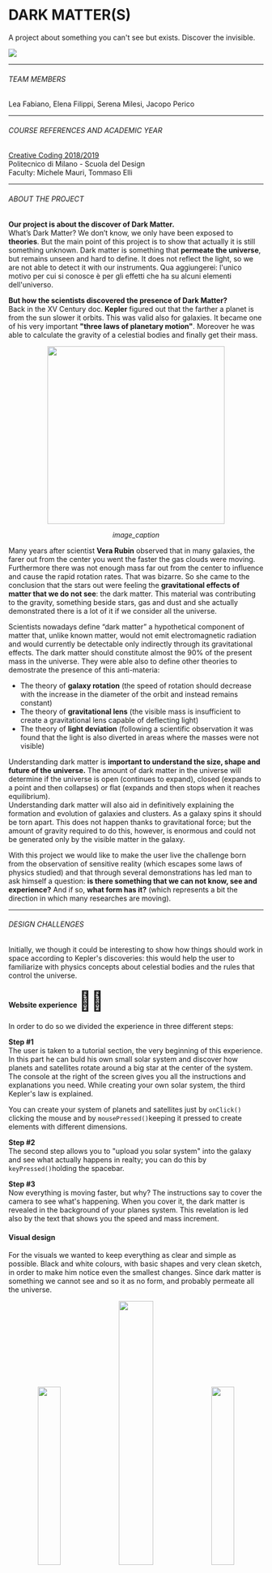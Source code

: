 # DARK MATTER(S)

A project about something you can't see but exists. Discover the invisible.


<img src="images/Sfondo%20stellato.png"/>

---
###### TEAM MEMBERS

Lea Fabiano, Elena Filippi, Serena Milesi, Jacopo Perico

---
###### COURSE REFERENCES AND ACADEMIC YEAR

[Creative Coding 2018/2019](https://drawwithcode.github.io/2018/)<br>
Politecnico di Milano - Scuola del Design<br>
Faculty: Michele Mauri, Tommaso Elli

---
###### ABOUT THE PROJECT

**Our project is about the discover of Dark Matter.** <br>
What’s Dark Matter? We don’t know, we only have been exposed to **theories**. But the main point of this project is to show that actually it is still something unknown. Dark matter is something that **permeate the universe**, but remains unseen and hard to define. It does not reflect the light, so we are not able to detect it with our instruments. Qua aggiungerei: l'unico motivo per cui si conosce è per gli effetti che ha su alcuni elementi dell'universo.

**But how the scientists discovered the presence of Dark Matter?**<br>
Back in the XV Century doc. **Kepler** figured out that the farther a planet is from the sun slower it orbits. This was valid also for galaxies. It became one of his very important **"three laws of planetary motion"**. Moreover he was able to calculate the gravity of a celestial bodies and finally get their mass.

<p align="center"> <img src="images/Kepler's%20third%20law.gif" style="height:350px"></p>
<p align="center">
    <em style="font-size:10pt">image_caption</em>
</p>


Many years after scientist **Vera Rubin** observed that in many galaxies, the farer out from the center you went the faster the gas clouds were moving. Furthermore there was not enough mass far out from the center to influence and cause the rapid rotation rates. That was bizarre. So she came to the conclusion that the stars out were feeling the **gravitational effects of matter that we do not see**: the dark matter. This material was contributing to the gravity, something beside stars, gas and dust and she actually demonstrated there is a lot of it if we consider all the universe.

Scientists nowadays define “dark matter” a hypothetical component of matter that, unlike known matter, would not emit electromagnetic radiation and would currently be detectable only indirectly through its gravitational effects. The dark matter should constitute almost the 90% of the present mass in the universe. They were able also to define other theories to demostrate the presence of this anti-materia:

- The theory of **galaxy rotation** (the speed of rotation should decrease with the increase in the diameter of the orbit and instead remains constant)
- The theory of **gravitational lens** (the visible mass is insufficient to create a gravitational lens capable of deflecting light)
- The theory of **light deviation** (following a scientific observation it was found that the light is also diverted in areas where the masses were not visible)

Understanding dark matter is **important to understand the size, shape and future of the universe.** The amount of dark matter in the universe will determine if the universe is open (continues to expand), closed (expands to a point and then collapses) or flat (expands and then stops when it reaches equilibrium).<br>
Understanding dark matter will also aid in definitively explaining the formation and evolution of galaxies and clusters. As a galaxy spins it should be torn apart. This does not happen thanks to gravitational force; but the amount of gravity required to do this, however, is enormous and could not be generated only by the visible matter in the galaxy.

With this project we would like to make the user live the challenge born from the observation of sensitive reality (which escapes some laws of physics studied) and that through several demonstrations has led man to ask himself a question: **is there something that we can not know, see and experience?** And if so, **what form has it?** (which represents a bit the direction in which many researches are moving).

---
###### DESIGN CHALLENGES

Initially, we though it could be interesting to show how things should work in space according to Kepler's discoveries: this would help the user to familiarize with physics concepts about celestial bodies and the rules that control the universe.

#### Website experience <span style="font-size:28pt">💅🏼</span>

In order to do so we divided the experience in three different steps:

**Step #1**<br>
The user is taken to a tutorial section, the very beginning of this experience. In this part he can buld his own small solar system and discover how planets and satellites rotate around a big star at the center of the system. The console at the right of the screen gives you all the instructions and explanations you need. While creating your own solar system, the third Kepler's law is explained.

You can create your system of planets and satellites just by ```onClick()``` clicking the mouse and by ```mousePressed()```keeping it pressed to create elements with different dimensions.

**Step #2**<br>
The second step allows you to "upload you solar system" into the galaxy and see what actually happens in realty; you can do this by ```keyPressed()```holding the spacebar.

**Step #3**<br>
Now everything is moving faster, but why? The instructions say to cover the camera to see what's happening. When you cover it, the dark matter is revealed in the background of your planes system. This revelation is led also by the text that shows you the speed and mass increment.

#### Visual design

For the visuals we wanted to keep everything as clear and simple as possible. Black and white colours, with basic shapes and very clean sketch, in order to make him notice even the smallest changes. Since dark matter is something we cannot see and so it as no form, and probably permeate all the universe.

<div align="center">
    <img src="images/StaticDarkMatter_1.jpg" width="30%">
    <img src="images/StaticDarkMatter_3.jpg" width="36.5%">
    <img src="images/StaticDarkMatter_2.jpg" width="30%">
</div>
<p align="center">
    <em style="font-size:10pt">Different visualizations on how the scientists represent the dark matter</em>
</p>

Looking at different images the scientist use to represent dark matter we immediatly tought that the *perlin noise* effet was the best solution to visualize the element. But since we were not sure about the final effect among our synthesized elements we though that the creation of something with no form, and distributed in all of the sketch was a better alternative.

<div align="center" height="50px">
    <img src="images/PerlinNoise.gif" width="50%" float="left">
</div>
<p align="center">
    <em style="font-size:10pt">Exemple of the fluid effect we wanted to reproduce</em>
</p>

In contrast with this, all the other elements in the canvas are regular and defined shapes.

#### Innovative ideas

1. Planets float with a different velocity once you go to the
2. The idea to have a console element in the
3. Invert colours and covering the webcam: The interaction with the camera is seen as an oxymoron because the users as to cover the camera to discover the dark matter.

---
###### CODE CHANGELLES

#### Basic canvasses structure
P: One of first problems we had was trying to figure out how to build the basic structure of the website. This is because we had many

S: We decided to use the *html* language and *css* attributes to create a new template for the canvas and the text in order to link the .js animation we needed for the "console effect". Every paragraph now is insered into a ```<span>``` tag.

```html
<!--
    Paragraph <span> structure
-->
<span style="">This is a paragraph</span>

```

#### Dark Matter animation
P:

S: We created an ```ìnterator``` as a variable and created a ```for```cicle to call the animation for each span.
We took inspiration from [this](https://codepen.io/dtab428/pen/eWVOOy) animation and [this](https://web.archive.org/web/20180804022116/http://leonardo-angelucci.ch/).


#### Text flipping animation
P: We didn't know how to reproduce the flipping animation we wanted to add to the instructions on the console.The idea was to give this kind of "creation animation", but to call the function only one paragraph at the time.

S: We created an ```ìnterator``` as a variable and created a ```for```cicle to call the animation for each span.
We took inspiration from [this](https://codepen.io/dtab428/pen/eWVOOy) animation and [this](https://web.archive.org/web/20180804022116/http://leonardo-angelucci.ch/).

```js
function easy

```



---
###### INSPIRATION AND REFERENCES

-
